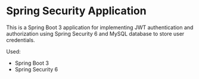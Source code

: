 # Spring Security Application
This is a Spring Boot 3 application for implementing JWT authentication and authorization using Spring Security 6 and MySQL database to store user credentials.

Used:
* Spring Boot 3
* Spring Security 6